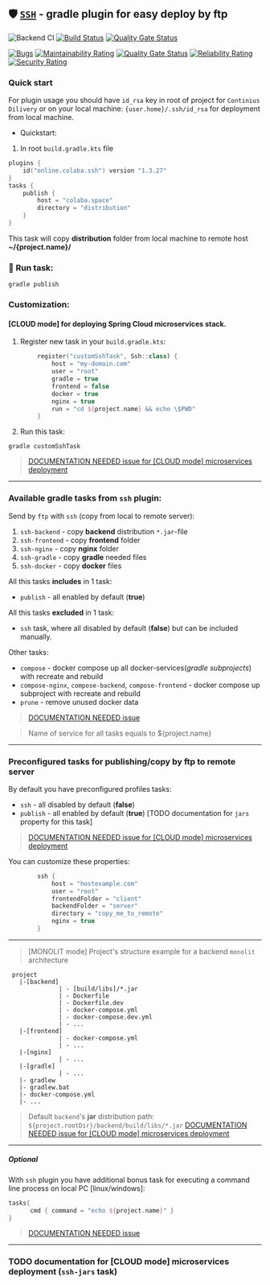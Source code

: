 ## 🛡 [`SSH`](https://plugins.gradle.org/plugin/online.colaba.ssh) - gradle plugin for easy deploy by ftp 
![Backend CI](https://github.com/steklopod/gradle-ssh-plugin/workflows/Backend%20CI/badge.svg) [![Build Status](https://travis-ci.com/steklopod/gradle-ssh-plugin.svg?branch=master)](https://travis-ci.com/steklopod/gradle-ssh-plugin) [![Quality Gate Status](https://sonarcloud.io/api/project_badges/measure?project=steklopod_gradle-ssh-plugin&metric=alert_status)](https://sonarcloud.io/dashboard?id=steklopod_gradle-ssh-plugin)

[![Bugs](https://sonarcloud.io/api/project_badges/measure?project=steklopod_gradle-ssh-plugin&metric=bugs)](https://sonarcloud.io/dashboard?id=steklopod_gradle-ssh-plugin)
[![Maintainability Rating](https://sonarcloud.io/api/project_badges/measure?project=steklopod_gradle-ssh-plugin&metric=sqale_rating)](https://sonarcloud.io/dashboard?id=steklopod_gradle-ssh-plugin)
[![Quality Gate Status](https://sonarcloud.io/api/project_badges/measure?project=steklopod_gradle-ssh-plugin&metric=alert_status)](https://sonarcloud.io/dashboard?id=steklopod_gradle-ssh-plugin)
[![Reliability Rating](https://sonarcloud.io/api/project_badges/measure?project=steklopod_gradle-ssh-plugin&metric=reliability_rating)](https://sonarcloud.io/dashboard?id=steklopod_gradle-ssh-plugin)
[![Security Rating](https://sonarcloud.io/api/project_badges/measure?project=steklopod_gradle-ssh-plugin&metric=security_rating)](https://sonarcloud.io/dashboard?id=steklopod_gradle-ssh-plugin)

### Quick start
For plugin usage you should have `id_rsa` key in root of project for `Continius Dilivery` or 
   on your local machine: `{user.home}/.ssh/id_rsa` for deployment from local machine.

* Quickstart:
1. In root `build.gradle.kts` file

```kotlin
plugins {
    id("online.colaba.ssh") version "1.3.27"
}
tasks {
    publish { 
        host = "colaba.space"
        directory = "distribution"
    }
}
```
This task will copy **distribution** folder from local machine to remote  host **~/{project.name}/** 

### 🎯 Run task:
```shell script
gradle publish
```

### Customization:

#### [CLOUD mode] for deploying Spring Cloud microservices stack.

1. Register new task in your `build.gradle.kts`:
```kotlin
        register("customSshTask", Ssh::class) {
            host = "my-domain.com"
            user = "root"
            gradle = true
            frontend = false
            docker = true
            nginx = true
            run = "cd ${project.name} && echo \$PWD"
        }
```
2. Run this task:
```shell script
gradle customSshTask
```
> [DOCUMENTATION NEEDED issue for [CLOUD mode] microservices deployment](https://github.com/steklopod/gradle-ssh-plugin/issues/1)

___
### Available gradle tasks from `ssh` plugin:

Send by `ftp` with `ssh` (copy from local to remote server):
1. `ssh-backend` - copy **backend** distribution `*.jar`-file
2. `ssh-frontend` - copy **frontend** folder
3. `ssh-nginx` - copy **nginx** folder
4. `ssh-gradle` - copy **gradle** needed files
5. `ssh-docker` - copy **docker** files

All this tasks **includes** in 1 task:

* `publish` - all enabled  by default (**true**)

All this tasks **excluded** in 1 task:
* `ssh` task, where all disabled  by default (**false**) but can be included manually.

Other tasks:

* `compose` - docker compose up all docker-services(_gradle subprojects_) with recreate and rebuild
* `compose-nginx`, `compose-backend`, `compose-frontend` - docker compose up subproject with recreate and rebuild 
* `prune` - remove unused docker data
> [DOCUMENTATION NEEDED issue](https://github.com/steklopod/gradle-ssh-plugin/issues/1)

> Name of service for all tasks equals to ${project.name} 

___
### Preconfigured tasks for publishing/copy by ftp to remote server

By default you have preconfigured profiles tasks: 
* `ssh` - all disabled  by default (**false**)
* `publish` - all enabled  by default (**true**) [TODO documentation for `jars` property for this task]
> [DOCUMENTATION NEEDED issue for [CLOUD mode] microservices deployment](https://github.com/steklopod/gradle-ssh-plugin/issues/1)


You can customize these properties:
```kotlin
        ssh {
            host = "hostexample.com"
            user = "root"
            frontendFolder = "client"
            backendFolder = "server"
            directory = "copy_me_to_remote"
            nginx = true
        }
```

___


> [MONOLIT mode] Project's structure example for a backend `monolit` architecture
```shell script
 project
   |-[backend]
              | - [build/libs]/*.jar
              | - Dockerfile
              | - Dockerfile.dev
              | - docker-compose.yml
              | - docker-compose.dev.yml
              | - ...
   |-[frontend]
              | - docker-compose.yml
              | - ...
   |-[nginx]
              | - ...
   |-[gradle]
              | - ...
   |- gradlew
   |- gradlew.bat
   |- docker-compose.yml
   |- ...

```
> Default `backend`'s **jar** distribution path: `${project.rootDir}/backend/build/libs/*.jar`
> [DOCUMENTATION NEEDED issue for [CLOUD mode] microservices deployment](https://github.com/steklopod/gradle-ssh-plugin/issues/1)

___

##### Optional

With `ssh` plugin you have additional bonus task for executing a command line process on local PC [linux/windows]:
```kotlin
tasks{
      cmd { command = "echo ${project.name}" }
}
```
> [DOCUMENTATION NEEDED issue](https://github.com/steklopod/gradle-ssh-plugin/issues/1)

___
### TODO documentation for [CLOUD mode] microservices deployment (`ssh-jars` task)
